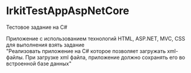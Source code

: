 # IrkitTestAppAspNetCore

Тестовое задание на C# <br>

Приложение с использованием технологий HTML, ASP.NET, MVC, CSS для выполнения взять задание <br>
"Реализовать приложение на C# которое позволяет загружать xml-файлы. При загрузке xml файла, приложение должно сохранять его во встроенной базе данных"
